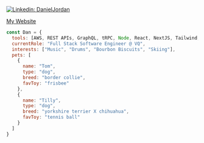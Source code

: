 [![Linkedin: DanielJordan](https://img.shields.io/badge/-DanJordan-blue?style=flat-square&logo=Linkedin&logoColor=white&link=https://www.linkedin.com/in/danjordanfullstack/)](https://www.linkedin.com/in/danjordanfullstack/)

[My Website](https://www.daniel-jordan.co.uk/)

```javascript
const Dan = {
  tools: [AWS, REST APIs, GraphQL, tRPC, Node, React, NextJS, Tailwind, Jest, Cypress, Prisma],
  currentRole: "Full Stack Software Engineer @ VQ",
  interests: ["Music", "Drums", "Bourbon Biscuits", "Skiing"],
  pets: [
    {
      name: "Tom",
      type: "dog",
      breed: "border collie",
      favToy: "frisbee"
    },
    {
      name: "Tilly",
      type: "dog",
      breed: "yorkshire terrier X chihuahua",
      favToy: "tennis ball"
    }
  ]
}
```
